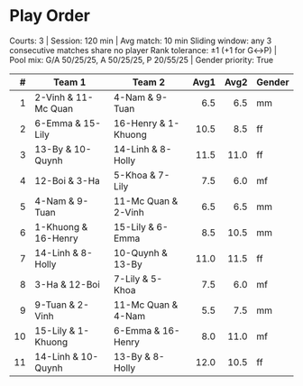 # Play Order

Courts: 3 | Session: 120 min | Avg match: 10 min
Sliding window: any 3 consecutive matches share no player
Rank tolerance: ±1 (+1 for G↔P) | Pool mix: G/A 50/25/25, A 50/25/25, P 20/55/25 | Gender priority: True

| # | Team 1 | Team 2 | Avg1 | Avg2 | Gender |
| -:|--------|--------|-----:|-----:|--------|
| 1 | 2-Vinh & 11-Mc Quan | 4-Nam & 9-Tuan | 6.5 | 6.5 | mm |
| 2 | 6-Emma & 15-Lily | 16-Henry & 1-Khuong | 10.5 | 8.5 | ff |
| 3 | 13-By & 10-Quynh | 14-Linh & 8-Holly | 11.5 | 11.0 | ff |
| 4 | 12-Boi & 3-Ha | 5-Khoa & 7-Lily | 7.5 | 6.0 | mf |
| 5 | 4-Nam & 9-Tuan | 11-Mc Quan & 2-Vinh | 6.5 | 6.5 | mm |
| 6 | 1-Khuong & 16-Henry | 15-Lily & 6-Emma | 8.5 | 10.5 | mm |
| 7 | 14-Linh & 8-Holly | 10-Quynh & 13-By | 11.0 | 11.5 | ff |
| 8 | 3-Ha & 12-Boi | 7-Lily & 5-Khoa | 7.5 | 6.0 | mf |
| 9 | 9-Tuan & 2-Vinh | 11-Mc Quan & 4-Nam | 5.5 | 7.5 | mm |
| 10 | 15-Lily & 1-Khuong | 6-Emma & 16-Henry | 8.0 | 11.0 | mf |
| 11 | 14-Linh & 10-Quynh | 13-By & 8-Holly | 12.0 | 10.5 | ff |

